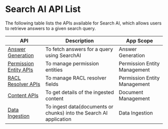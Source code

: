 # Search AI API List

The following table lists the APIs available for Search AI, which allows users to retrieve answers to a given search query.


| API            | Description                                 | App Scope         |
|----------------|---------------------------------------------|-------------------|
| [Answer Generation](./answer-generation.md) | To fetch answers for a query using SearchAI | Answer Generation |
| [Permission Entity APIs](./permission-entity-apis.md) | To manage permission entities | Permission Entity Management |
| [RACL Resolver APIs](./racl-resolver-apis.md) | To manage RACL resolver fields | Permission Entity Management |
| [Content APIs](./content-apis.md) | To get details of the ingested content | Document Management |
| [Data Ingestion](./ingest-data.md) | To ingest data(documents or chunks) into the Search AI application | Data Ingestion |
